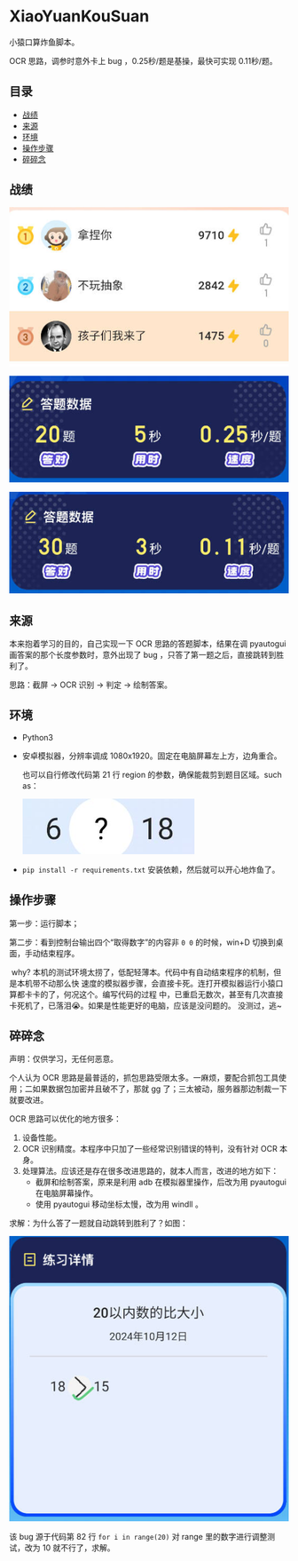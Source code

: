 # XiaoYuanKouSuan

小猿口算炸鱼脚本。

OCR 思路，调参时意外卡上 bug ，0.25秒/题是基操，最快可实现 0.11秒/题。

## 目录

- [战绩](#战绩)
- [来源](#来源)
- [环境](#环境)
- [操作步骤](#操作步骤)
- [碎碎念](#碎碎念)

## 战绩

![](img/1.jpg)

![](img/2.jpg)

![](img/5.jpg)

## 来源

本来抱着学习的目的，自己实现一下 OCR 思路的答题脚本，结果在调 pyautogui 画答案的那个长度参数时，意外出现了 bug ，只答了第一题之后，直接跳转到胜利了。

思路：截屏 → OCR 识别 → 判定 → 绘制答案。

## 环境

- Python3

- 安卓模拟器，分辨率调成 1080x1920。固定在电脑屏幕左上方，边角重合。

  也可以自行修改代码第 21 行 region 的参数，确保能裁剪到题目区域。such as：

  ![](img/4.jpg)

- `pip install -r requirements.txt` 安装依赖，然后就可以开心地炸鱼了。

## 操作步骤

第一步：运行脚本；

第二步：看到控制台输出四个“取得数字”的内容非 `0 0` 的时候，win+D 切换到桌面，手动结束程序。

​				why? 本机的测试环境太捞了，低配轻薄本。代码中有自动结束程序的机制，但是本机带不动那么快				速度的模拟器步骤，会直接卡死。连打开模拟器运行小猿口算都卡卡的了，何况这个。编写代码的过程				中，已重启无数次，甚至有几次直接卡死机了，已落泪😭。如果是性能更好的电脑，应该是没问题的。				没测过，逃~

## 碎碎念

声明：仅供学习，无任何恶意。

个人认为 OCR 思路是最普适的，抓包思路受限太多。一麻烦，要配合抓包工具使用；二如果数据包加密并且破不了，那就 gg 了；三太被动，服务器那边制裁一下就要改进。

OCR 思路可以优化的地方很多：

1. 设备性能。
2. OCR 识别精度。本程序中只加了一些经常识别错误的特判，没有针对 OCR 本身。
3. 处理算法。应该还是存在很多改进思路的，就本人而言，改进的地方如下：
   - 截屏和绘制答案，原来是利用 adb 在模拟器里操作，后改为用 pyautogui 在电脑屏幕操作。
   - 使用 pyautogui 移动坐标太慢，改为用 windll 。

求解：为什么答了一题就自动跳转到胜利了？如图：

![](img/3.jpg)

该 bug 源于代码第 82 行 `for i in range(20)` 对 range 里的数字进行调整测试，改为 10 就不行了，求解。